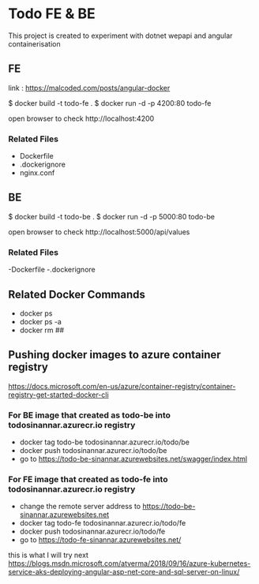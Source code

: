# Todo FE & BE

This project is created to experiment with dotnet wepapi and angular containerisation

## FE


link : https://malcoded.com/posts/angular-docker

$ docker build -t todo-fe .
$ docker run -d -p 4200:80 todo-fe

open browser to check http://localhost:4200

### Related Files
- Dockerfile
- .dockerignore
- nginx.conf


## BE

$ docker build -t todo-be .
$ docker run -d -p 5000:80 todo-be

open browser to check http://localhost:5000/api/values

### Related Files
-Dockerfile
-.dockerignore

## Related Docker Commands
- docker ps
- docker ps -a
- docker rm ##

## Pushing docker images to azure container registry
https://docs.microsoft.com/en-us/azure/container-registry/container-registry-get-started-docker-cli

### For BE image that created as todo-be into todosinannar.azurecr.io registry
- docker tag todo-be todosinannar.azurecr.io/todo/be
- docker push todosinannar.azurecr.io/todo/be
- go to https://todo-be-sinannar.azurewebsites.net/swagger/index.html

### For FE image that created as todo-fe into todosinannar.azurecr.io registry
- change the remote server address to https://todo-be-sinannar.azurewebsites.net
- docker tag todo-fe todosinannar.azurecr.io/todo/fe
- docker push todosinannar.azurecr.io/todo/fe
- go to https://todo-fe-sinannar.azurewebsites.net/

this is what I will try next  https://blogs.msdn.microsoft.com/atverma/2018/09/16/azure-kubernetes-service-aks-deploying-angular-asp-net-core-and-sql-server-on-linux/ 
